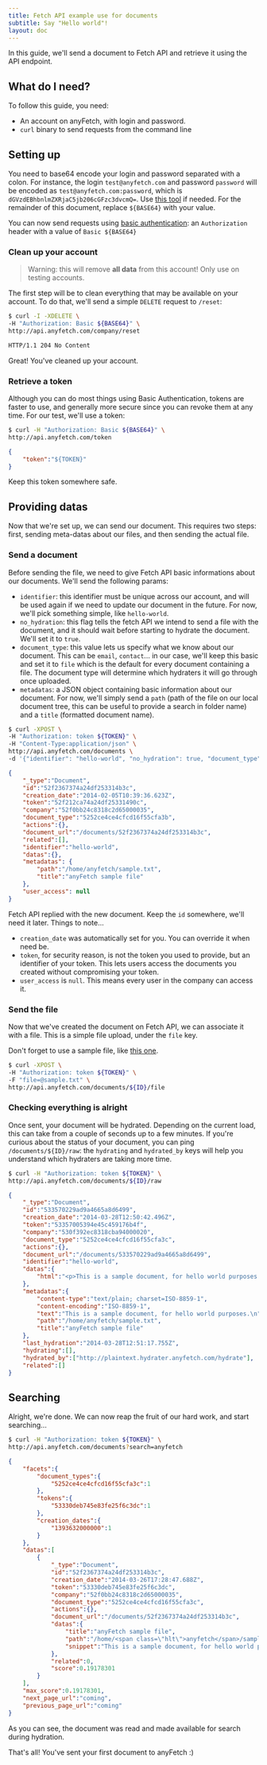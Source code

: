```yaml
---
title: Fetch API example use for documents
subtitle: Say "Hello world"!
layout: doc
---
```


In this guide, we'll send a document to Fetch API and retrieve it using the API endpoint.

## What do I need?
To follow this guide, you need:

* An account on anyFetch, with login and password.
* `curl` binary to send requests from the command line


## Setting up
You need to base64 encode your login and password separated with a colon.
For instance, the login `test@anyfetch.com` and password `password` will be encoded as `test@anyfetch.com:password`, which is `dGVzdEBhbnlmZXRjaC5jb206cGFzc3dvcmQ=`.
Use [this tool](http://www.base64encode.org/) if needed. For the remainder of this document, replace `${BASE64}` with your value.

You can now send requests using [basic authentication](/authentication.html): an `Authorization` header with a value of `Basic ${BASE64}`

### Clean up your account
> Warning: this will remove **all data** from this account! Only use on testing accounts.

The first step will be to clean everything that may be available on your account. To do that, we'll send a simple `DELETE` request to `/reset`:

```sh
$ curl -I -XDELETE \
-H "Authorization: Basic ${BASE64}" \
http://api.anyfetch.com/company/reset
```

```sh
HTTP/1.1 204 No Content
```

Great! You've cleaned up your account.

### Retrieve a token
Although you can do most things using Basic Authentication, tokens are faster to use, and generally more secure since you can revoke them at any time.
For our test, we'll use a token:

```sh
$ curl -H "Authorization: Basic ${BASE64}" \
http://api.anyfetch.com/token
```

```json
{
    "token":"${TOKEN}"
}
```

Keep this token somewhere safe.

## Providing datas
Now that we're set up, we can send our document. This requires two steps: first, sending meta-datas about our files, and then sending the actual file.

### Send a document
Before sending the file, we need to give Fetch API basic informations about our documents. We'll send the following params:

* `identifier`: this identifier must be unique across our account, and will be used again if we need to update our document in the future. For now, we'll pick something simple, like `hello-world`.
* `no_hydration`: this flag tells the fetch API we intend to send a file with the document, and it should wait before starting to hydrate the document. We'll set it to `true`.
* `document_type`: this value lets us specify what we know about our document. This can be `email`, `contact`... in our case, we'll keep this basic and set it to `file` which is the default for every document containing a file.  The document type will determine which hydraters it will go through once uploaded.
* `metadatas`: a JSON object containing basic information about our document. For now, we'll simply send a `path` (path of the file on our local document tree, this can be useful to provide a search in folder name) and a `title` (formatted document name).

```sh
$ curl -XPOST \
-H "Authorization: token ${TOKEN}" \
-H "Content-Type:application/json" \
http://api.anyfetch.com/documents \
-d '{"identifier": "hello-world", "no_hydration": true, "document_type": "file", "metadatas": {"path": "/home/anyfetch/sample.txt", "title": "anyFetch sample file"}}'
```

```json
{
    "_type":"Document",
    "id":"52f2367374a24df253314b3c",
    "creation_date":"2014-02-05T10:39:36.623Z",
    "token":"52f212ca74a24df25331490c",
    "company":"52f0bb24c8318c2d65000035",
    "document_type":"5252ce4ce4cfcd16f55cfa3b",
    "actions":{},
    "document_url":"/documents/52f2367374a24df253314b3c",
    "related":[],
    "identifier":"hello-world",
    "datas":{},
    "metadatas": {
        "path":"/home/anyfetch/sample.txt",
        "title":"anyFetch sample file"
    },
    "user_access": null
}
```

Fetch API replied with the new document. Keep the `id` somewhere, we'll need it later.
Things to note...

* `creation_date` was automatically set for you. You can override it when need be.
* `token`, for security reason, is not the token you used to provide, but an identifier of your token. This lets users access the documents you created without compromising your token.
* `user_access` is `null`. This means every user in the company can access it.

### Send the file
Now that we've created the document on Fetch API, we can associate it with a file. This is a simple file upload, under the `file` key.

Don't forget to use a sample file, like [this one](/guides/samples/sample.txt).

```sh
$ curl -XPOST \
-H "Authorization: token ${TOKEN}" \
-F "file=@sample.txt" \
http://api.anyfetch.com/documents/${ID}/file
```

### Checking everything is alright
Once sent, your document will be hydrated. Depending on the current load, this can take from a couple of seconds up to a few minutes. If you're curious about the status of your document, you can ping  `/documents/${ID}/raw`: the `hydrating` and `hydrated_by` keys will help you understand which hydraters are taking more time.

```sh
$ curl -H "Authorization: token ${TOKEN}" \
http://api.anyfetch.com/documents/${ID}/raw
```

```json
{
    "_type":"Document",
    "id":"533570229ad9a4665a8d6499",
    "creation_date":"2014-03-28T12:50:42.496Z",
    "token":"53357005394e45c459176b4f",
    "company":"530f392ec8318cba94000020",
    "document_type":"5252ce4ce4cfcd16f55cfa3c",
    "actions":{},
    "document_url":"/documents/533570229ad9a4665a8d6499",
    "identifier":"hello-world",
    "datas":{
        "html":"<p>This is a sample document, for hello world purposes.\n</p>\n"
    },
    "metadatas":{
        "content-type":"text/plain; charset=ISO-8859-1",
        "content-encoding":"ISO-8859-1",
        "text":"This is a sample document, for hello world purposes.\n",
        "path":"/home/anyfetch/sample.txt",
        "title":"anyFetch sample file"
    },
    "last_hydration":"2014-03-28T12:51:17.755Z",
    "hydrating":[],
    "hydrated_by":["http://plaintext.hydrater.anyfetch.com/hydrate"],
    "related":[]
}
```

## Searching
Alright, we're done. We can now reap the fruit of our hard work, and start searching...

```sh
$ curl -H "Authorization: token ${TOKEN}" \
http://api.anyfetch.com/documents?search=anyfetch
```

```json
{
    "facets":{
        "document_types":{
            "5252ce4ce4cfcd16f55cfa3c":1
        },
        "tokens":{
            "53330deb745e83fe25f6c3dc":1
        },
        "creation_dates":{
            "1393632000000":1
        }
    },
    "datas":[
        {
            "_type":"Document",
            "id":"52f2367374a24df253314b3c",
            "creation_date":"2014-03-26T17:28:47.688Z",
            "token":"53330deb745e83fe25f6c3dc",
            "company":"52f0bb24c8318c2d65000035",
            "document_type":"5252ce4ce4cfcd16f55cfa3c",
            "actions":{},
            "document_url":"/documents/52f2367374a24df253314b3c",
            "datas":{
                "title":"anyFetch sample file",
                "path":"/home/<span class=\"hlt\">anyfetch</span>/sample.txt",
                "snippet":"This is a sample document, for hello world purposes.\n"
            },
            "related":0,
            "score":0.19178301
        }
    ],
    "max_score":0.19178301,
    "next_page_url":"coming",
    "previous_page_url":"coming"
}
```

As you can see, the document was read and made available for search during hydration.

That's all! You've sent your first document to anyFetch :)

